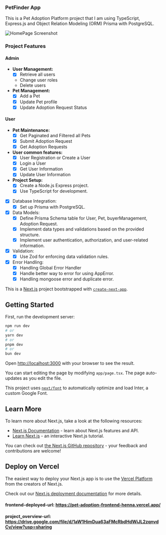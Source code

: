 ### PetFinder App

This is a Pet Adoption Platform project that I am using TypeScript, Express.js and Object Relation Modeling (ORM) Prisma with PostgreSQL.

![HomePage Screenshot](https://i.ibb.co/fNC00MH/pet-app.png)

### Project Features

#### Admin
- **User Management:**
  - [x] Retrieve all users
  - Change user roles
  - Delete users
- **Pet Management:**
  - [x] Add a Pet
  - [x] Update Pet profile
  - [x] Update Adoption Request Status

#### User
- **Pet Maintenance:**
  - [x] Get Paginated and Filtered all Pets
  - [x] Submit Adoption Request
  - [x] Get Adoption Requests

- **User common features:**
  -[x] User Registration or Create a User
  - [x] Login a User
  - [x] Get User Information
  - [x] Update User Information

- **Project Setup:**
  - [x] Create a Node.js Express project.
  - [x] Use TypeScript for development.
- [x] Database Integration:
  - [x] Set up Prisma with PostgreSQL.
- [x] Data Models:
  - [x] Define Prisma Schema table for User, Pet, buyerManagement, Adoption Request.
  - [x] Implement data types and validations based on the provided structure.
  - [x] Implement user authentication, authorization, and user-related information.
- [x] Validation:
  - [x] Use Zod for enforcing data validation rules.
- [x] Error Handling:
  - [x] Handling Global Error Handler
  - [x] Handle better way to error for using AppError.
  - [x] Handling mongoose error and duplicate error.

This is a [Next.js](https://nextjs.org/) project bootstrapped with [`create-next-app`](https://github.com/vercel/next.js/tree/canary/packages/create-next-app).

## Getting Started

First, run the development server:

```bash
npm run dev
# or
yarn dev
# or
pnpm dev
# or
bun dev
```

Open [http://localhost:3000](http://localhost:3000) with your browser to see the result.

You can start editing the page by modifying `app/page.tsx`. The page auto-updates as you edit the file.

This project uses [`next/font`](https://nextjs.org/docs/basic-features/font-optimization) to automatically optimize and load Inter, a custom Google Font.

## Learn More

To learn more about Next.js, take a look at the following resources:

- [Next.js Documentation](https://nextjs.org/docs) - learn about Next.js features and API.
- [Learn Next.js](https://nextjs.org/learn) - an interactive Next.js tutorial.

You can check out [the Next.js GitHub repository](https://github.com/vercel/next.js/) - your feedback and contributions are welcome!

## Deploy on Vercel

The easiest way to deploy your Next.js app is to use the [Vercel Platform](https://vercel.com/new?utm_medium=default-template&filter=next.js&utm_source=create-next-app&utm_campaign=create-next-app-readme) from the creators of Next.js.

Check out our [Next.js deployment documentation](https://nextjs.org/docs/deployment) for more details.

#### frontend-deployed-url: https://pet-adoption-frontend-henna.vercel.app/
#### project_overview-url: https://drive.google.com/file/d/1aW1HimDua63aFMcRbdHdWiJL2zqnvdCv/view?usp=sharing